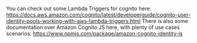 You can check out some Lambda Triggers for cognito here: https://docs.aws.amazon.com/cognito/latest/developerguide/cognito-user-identity-pools-working-with-aws-lambda-triggers.html
There is also some documentation over Amazon Cognito JS here, with plenty of use cases scenarios: https://www.npmjs.com/package/amazon-cognito-identity-js
